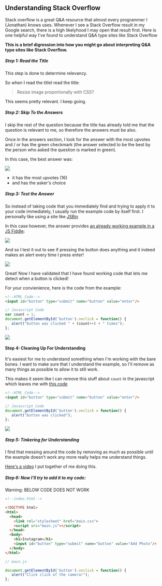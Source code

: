 ## Understanding Stack Overflow


Stack overflow is a great Q&A resource that almost every programmer I (Jonathan) knows uses. Whenever I see a Stack Overflow result in my Google search, there is a high likelyhood I may open that result first. Here is one helpful way I've found to understand Q&A type sites like Stack Overflow

**This is a brief digression into how you might go about interpreting Q&A type sites like Stack Overflow.**

##### Step 1: Read the Title

This step is done to determine relevancy.

So when I read the titleI read the title:

> Resize image proportionally with CSS?

This seems pretty relevant. I keep going.

##### Step 2: Skip To the Answers

I skip the rest of the question because the title has already told me that the question is relevant to me, so therefore the answers must be also.

Once in the answers section, I look for the answer with the most upvotes and / or has the green checkmark (the answer selected to be the best by the person who asked the question is marked in green).

In this case, the best answer was:

![](https://s3.amazonaws.com/f.cl.ly/items/3p0j0q1H2f1w1T1Y2n20/Image%202015-07-16%20at%207.18.26%20PM.png)

- it has the most upvotes (16)
- and has the asker's choice

##### Step 3: Test the Answer

So instead of taking code that you immediately find and trying to apply it to your code immediately, I usually run the example code by itself first. I personally like using a site like [JSBin](http://jsbin.com)

In this case however, the answer provides [an already working example in a JS Fiddle](http://jsfiddle.net/6qDap/1/):

![](https://s3.amazonaws.com/f.cl.ly/items/2K0t362z2G282l011o0A/Image%202015-07-17%20at%207.24.01%20AM.png)

And so I test it out to see if pressing the button does anything and it indeed makes an alert every time I press enter!

![](https://s3.amazonaws.com/f.cl.ly/items/3U1Y2w0p0x3e0p0w3Z1V/Image%202015-07-16%20at%207.25.15%20PM.png)

Great! Now I have validated that I have found working code that lets me detect when a button is clicked!

For your convienience, here is the code from the example:

```html
<!--HTML Code-->
<input id="button" type="submit" name="button" value="enter"/>
```

```js
// Javascript Code
var count = 1;
document.getElementById('button').onclick = function() {
   alert("button was clicked " + (count++) + " times");
};
```

[![](http://i.imgur.com/9KuKZGN.png)](http://jsfiddle.net/6qDap/1)

#### Step 4: Cleaning Up For Understanding

It's easiest for me to understand something when I'm working with the bare bones.  I want to make sure that I understand the example, so I'll remove as many things as possible to allow it to still work.

This makes it seem like I can remove this stuff about `count` in the javascript which leaves me with [this code](http://jsfiddle.net/6qDap/1609/)

```html
<!--HTML Code-->
<input id="button" type="submit" name="button" value="enter"/>
```

```js
// Javascript Code
document.getElementById('button').onclick = function() {
   alert("button was clicked");
};
```

[![](http://i.imgur.com/9KuKZGN.png)](http://jsfiddle.net/6qDap/1609/)

##### Step 5: Tinkering for Understanding

I find that messing around the code by removing as much as possible until the example doesn't work any more really helps me understand things.

[Here's a video](https://www.youtube.com/watch?v=HlVbolRGz4o) I put together of me doing this.

##### Step 6: Now I'll try to add it to my code:

Warning: BELOW CODE DOES NOT WORK

```html
<!--index.html-->

<!DOCTYPE html>
<html>
  <head>
    <link rel="stylesheet" href="main.css">
    <script src="main.js"></script>
  </head>
  <body>
    <h1>Instagram</h1>
    <input id="button" type="submit" name="button" value="Add Photo"/>  
  </body>
</html>
```

```js
// main.js

document.getElementById('button').onclick = function() {
   alert("Click click of the camera!");
};
```
